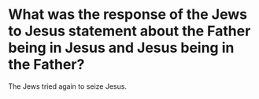 # What was the response of the Jews to Jesus statement about the Father being in Jesus and Jesus being in the Father?

The Jews tried again to seize Jesus.
